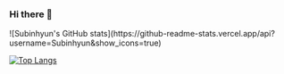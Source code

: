 ### Hi there 👋

<!--
**Subinhyun/Subinhyun** is a ✨ _special_ ✨ repository because its `README.md` (this file) appears on your GitHub profile.

Here are some ideas to get you started:

- 🔭 I’m currently working on ...
- 🌱 I’m currently learning ...
- 👯 I’m looking to collaborate on ...
- 🤔 I’m looking for help with ...
- 💬 Ask me about ...
- 📫 How to reach me: ...
- 😄 Pronouns: ...
- ⚡ Fun fact: ...
-->![Subinhyun's GitHub stats](https://github-readme-stats.vercel.app/api?username=Subinhyun&show_icons=true)   
[![Top Langs](https://github-readme-stats.vercel.app/api/top-langs/?username=Subinhyun)](https://github.com/anuraghazra/github-readme-stats)
